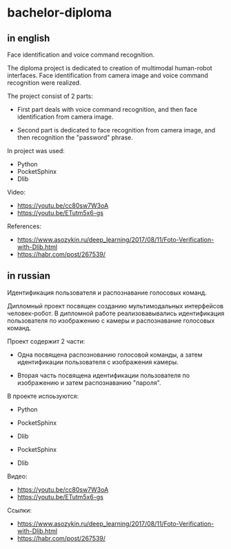 # bachelor-diploma

## in english
Face identification and voice command recognition.

The diploma project is dedicated to creation of multimodal human-robot interfaces. Face identification from camera image and voice command recognition  were realized.

The project consist of 2 parts:

+ First part deals with voice command recognition, and then face identification from camera image. 

+ Second part is dedicated to face recognition from camera image, and then recognition the "password" phrase.

In project was used:
- Python
- PocketSphinx 
- Dlib

Video:
+ https://youtu.be/cc80sw7W3oA
+ https://youtu.be/ETutm5x6-gs

References:
+ https://www.asozykin.ru/deep_learning/2017/08/11/Foto-Verification-with-Dlib.html
+ https://habr.com/post/267539/


## in russian

Идентификация пользователя и распознавание голосовых команд.

Дипломный проект посвящен созданию мультимодальных интерфейсов человек-робот. В дипломной работе реализовавывались идентификация пользователя по изображению с камеры и распознавание голосовых команд.

Проект содержит 2 части:

+ Одна посвящена распознованию голосовой команды, а затем идентификации пользователя с изображения камеры.

+ Вторая часть посвящена идентификации пользователя по изображению и затем распознаванию "пароля". 

В проекте испоьзуются:
- Python
- PocketSphinx 
- Dlib

- PocketSphinx 
- Dlib

Видео:
+ https://youtu.be/cc80sw7W3oA
+ https://youtu.be/ETutm5x6-gs

Ссылки:
+ https://www.asozykin.ru/deep_learning/2017/08/11/Foto-Verification-with-Dlib.html
+ https://habr.com/post/267539/
